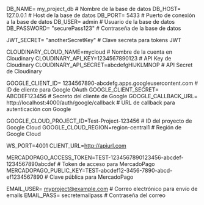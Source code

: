 DB_NAME= my_project_db          # Nombre de la base de datos
DB_HOST= 127.0.0.1              # Host de la base de datos
DB_PORT= 5433                   # Puerto de conexión a la base de datos
DB_USER= admin                  # Usuario de la base de datos
DB_PASSWORD= "securePass123"    # Contraseña de la base de datos

JWT_SECRET= "anotherSecretKey"  # Clave secreta para tokens JWT

CLOUDINARY_CLOUD_NAME=mycloud   # Nombre de la cuenta en Cloudinary
CLOUDINARY_API_KEY=1234567890123  # API Key de Cloudinary
CLOUDINARY_API_SECRET=abcdefgHIJKLMNOP  # API Secret de Cloudinary

GOOGLE_CLIENT_ID= 1234567890-abcdefg.apps.googleusercontent.com  # ID de cliente para Google OAuth
GOOGLE_CLIENT_SECRET= ABCDEF123456  # Secreto del cliente de Google
GOOGLE_CALLBACK_URL= http://localhost:4000/auth/google/callback  # URL de callback para autenticación con Google

GOOGLE_CLOUD_PROJECT_ID=Test-Project-123456  # ID del proyecto de Google Cloud
GOOGLE_CLOUD_REGION=region-central1  # Región de Google Cloud

WS_PORT=4001
CLIENT_URL=http://apiurl.com

MERCADOPAGO_ACCESS_TOKEN=TEST-1234567890123456-abcdef-1234567890abcdef  # Token de acceso para MercadoPago
MERCADOPAGO_PUBLIC_KEY=TEST-abcdef12-3456-7890-abcd-ef1234567890  # Clave pública para MercadoPago

EMAIL_USER= myproject@example.com  # Correo electrónico para envío de emails
EMAIL_PASS= secretemailpass       # Contraseña del correo
